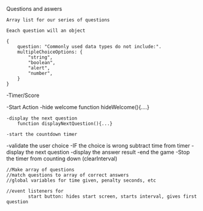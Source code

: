

Questions and aswers

    Array list for our series of questions

    Eeach question will an object

    {
        question: "Commonly used data types do not include:".
        multipleChoiceOptions: {
            "string",
            "boolean",
            "alert",
            "number",
        }
    }

-Timer/Score


-Start Action
    -hide welcome
        function hideWelcome(){....}

    -display the next question
        function displayNextQuestion(){...}

    -start the countdown timer
    
-validate the user choice
    -IF the choice is wrong subtract time from timer
-display the next question
-display the answer result
-end the game
    -Stop the timer from counting down (clearInterval)


    //Make array of questions
    //match questions to array of correct answers
    //global variables for time given, penalty seconds, etc

    //event listeners for 
            start button: hides start screen, starts interval, gives first question
            